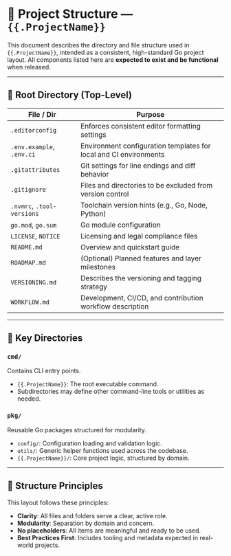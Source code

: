 # 📁 Project Structure — `{{.ProjectName}}`

This document describes the directory and file structure used in `{{.ProjectName}}`, 
intended as a consistent, high-standard Go project layout. 
All components listed here are **expected to exist and be functional** when released.

---

## 📂 Root Directory (Top-Level)

| File / Dir                 | Purpose                                                           |
|----------------------------|-------------------------------------------------------------------|
| `.editorconfig`            | Enforces consistent editor formatting settings                    |
| `.env.example`, `.env.ci`  | Environment configuration templates for local and CI environments |
| `.gitattributes`           | Git settings for line endings and diff behavior                   |
| `.gitignore`               | Files and directories to be excluded from version control         |
| `.nvmrc`, `.tool-versions` | Toolchain version hints (e.g., Go, Node, Python)                  |
| `go.mod`, `go.sum`         | Go module configuration                                           |
| `LICENSE`, `NOTICE`        | Licensing and legal compliance files                              |
| `README.md`                | Overview and quickstart guide                                     |
| `ROADMAP.md`               | (Optional) Planned features and layer milestones                  |
| `VERSIONING.md`            | Describes the versioning and tagging strategy                     |
| `WORKFLOW.md`              | Development, CI/CD, and contribution workflow description         |

---

## 📂 Key Directories

### `cmd/`

Contains CLI entry points.

* `{{.ProjectName}}`: The root executable command.
* Subdirectories may define other command-line tools or utilities as needed.

### `pkg/`

Reusable Go packages structured for modularity.

* `config/`: Configuration loading and validation logic.
* `utils/`: Generic helper functions used across the codebase.
* `{{.ProjectName}}/`: Core project logic, structured by domain.

---

## 📌 Structure Principles

This layout follows these principles:

* **Clarity**: All files and folders serve a clear, active role.
* **Modularity**: Separation by domain and concern.
* **No placeholders**: All items are meaningful and ready to be used.
* **Best Practices First**: Includes tooling and metadata expected in real-world projects.
